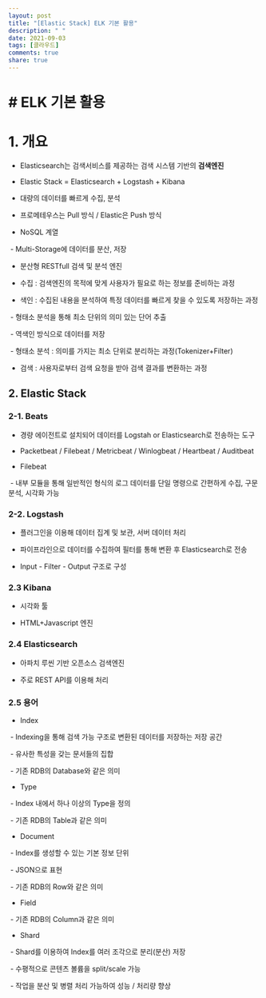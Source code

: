 ```yaml
---
layout: post
title: "[Elastic Stack] ELK 기본 활용"
description: " "
date: 2021-09-03
tags: [클라우드]
comments: true
share: true
---
```


# # ELK 기본 활용

# 1. 개요

- Elasticsearch는 검색서비스를 제공하는 검색 시스템 기반의 **검색엔진**

- Elastic Stack = Elasticsearch + Logstash + Kibana

- 대량의 데이터를 빠르게 수집, 분석

- 프로메테우스는 Pull 방식 / Elastic은 Push 방식

- NoSQL 계열

​	- Multi-Storage에 데이터를 분산, 저장

- 분산형 RESTfull 검색 및 분석 엔진

- 수집 : 검색엔진의 목적에 맞게 사용자가 필요로 하는 정보를 준비하는 과정

- 색인 : 수집된 내용을 분석하여 특정 데이터를 빠르게 찾을 수 있도록 저장하는 과정

​	- 형태소 분석을 통해 최소 단위의 의미 있는 단어 추출

​	- 역색인 방식으로 데이터를 저장

​	- 형태소 분석 : 의미를 가지는 최소 단위로 분리하는 과정(Tokenizer+Filter)

- 검색 : 사용자로부터 검색 요청을 받아 검색 결과를 변환하는 과정

## 2. Elastic Stack

### 2-1. Beats

- 경량 에이전트로 설치되어 데이터를 Logstah or Elasticsearch로 전송하는 도구

- Packetbeat / Filebeat / Metricbeat / Winlogbeat / Heartbeat / Auditbeat

- Filebeat

​	- 내부 모듈을 통해 일반적인 형식의 로그 데이터를 단일 명령으로 간편하게 수집, 구문 분석, 시각화 가능

### 2-2. Logstash

- 플러그인을 이용해 데이터 집계 및 보관, 서버 데이터 처리

- 파이프라인으로 데이터를 수집하여 필터를 통해 변환 후 Elasticsearch로 전송

- Input - Filter - Output 구조로 구성

### 2.3 Kibana

- 시각화 툴

- HTML+Javascript 엔진

### 2.4 Elasticsearch

- 아파치 루씬 기반 오픈소스 검색엔진

- 주로 REST API를 이용해 처리

### 2.5 용어

- Index

​	- Indexing을 통해 검색 가능 구조로 변환된 데이터를 저장하는 저장 공간

​	- 유사한 특성을 갖는 문서들의 집합

​	- 기존 RDB의 Database와 같은 의미

- Type

​	- Index 내에서 하나 이상의 Type을 정의

​	- 기존 RDB의 Table과 같은 의미

- Document

​	- Index를 생성할 수 있는 기본 정보 단위

​	- JSON으로 표현

​	- 기존 RDB의 Row와 같은 의미

- Field

​	- 기존 RDB의 Column과 같은 의미

- Shard

​	- Shard를 이용하여 Index를 여러 조각으로 분리(분산) 저장

​	- 수평적으로 콘텐츠 볼륨을 split/scale 가능

​	- 작업을 분산 및 병렬 처리 가능하여 성능 / 처리량 향상